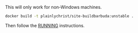 This will only work for non-Windows machines.

```bash
docker build -t plainlychrist/site-buildbarbuda:unstable .
```

Then follow the [RUNNING](RUNNING.md) instructions.
